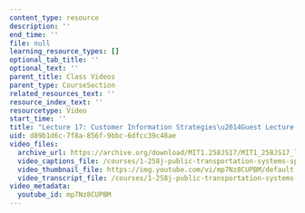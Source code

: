 ```yaml
---
content_type: resource
description: ''
end_time: ''
file: null
learning_resource_types: []
optional_tab_title: ''
optional_text: ''
parent_title: Class Videos
parent_type: CourseSection
related_resources_text: ''
resource_index_text: ''
resourcetype: Video
start_time: ''
title: "Lecture 17: Customer Information Strategies\u2014Guest Lecture by John Attanucci"
uid: d89b1d6c-7f8a-856f-9bbc-6dfcc39c48ae
video_files:
  archive_url: https://archive.org/download/MIT1.258JS17/MIT1_258JS17_lec17_300k.mp4
  video_captions_file: /courses/1-258j-public-transportation-systems-spring-2017/e2681328171c54c0a40a320b0046e373_mp7Nz8CUPBM.vtt
  video_thumbnail_file: https://img.youtube.com/vi/mp7Nz8CUPBM/default.jpg
  video_transcript_file: /courses/1-258j-public-transportation-systems-spring-2017/d0f1ca8f9a927de756c7c5cf45dbc062_mp7Nz8CUPBM.pdf
video_metadata:
  youtube_id: mp7Nz8CUPBM
---
```

